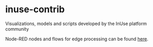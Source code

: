 # inuse-contrib
Visualizations, models and scripts developed by the InUse platform community

Node-RED nodes and flows for edge processing can be found [here](https://flows.nodered.org/collection/ExZ_aGGlSuec).
